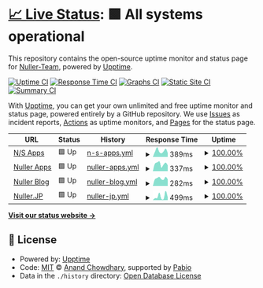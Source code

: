 # [📈 Live Status](https://status.nuller.jp): <!--live status--> **🟩 All systems operational**

This repository contains the open-source uptime monitor and status page for [Nuller-Team](https://status.nuller.jp), powered by [Upptime](https://github.com/upptime/upptime).

[![Uptime CI](https://github.com/Nuller-Team/uptime_js/workflows/Uptime%20CI/badge.svg)](https://github.com/Nuller-Team/uptime_js/actions?query=workflow%3A%22Uptime+CI%22)
[![Response Time CI](https://github.com/Nuller-Team/uptime_js/workflows/Response%20Time%20CI/badge.svg)](https://github.com/Nuller-Team/uptime_js/actions?query=workflow%3A%22Response+Time+CI%22)
[![Graphs CI](https://github.com/Nuller-Team/uptime_js/workflows/Graphs%20CI/badge.svg)](https://github.com/Nuller-Team/uptime_js/actions?query=workflow%3A%22Graphs+CI%22)
[![Static Site CI](https://github.com/Nuller-Team/uptime_js/workflows/Static%20Site%20CI/badge.svg)](https://github.com/Nuller-Team/uptime_js/actions?query=workflow%3A%22Static+Site+CI%22)
[![Summary CI](https://github.com/Nuller-Team/uptime_js/workflows/Summary%20CI/badge.svg)](https://github.com/Nuller-Team/uptime_js/actions?query=workflow%3A%22Summary+CI%22)

With [Upptime](https://upptime.js.org), you can get your own unlimited and free uptime monitor and status page, powered entirely by a GitHub repository. We use [Issues](https://github.com/Nuller-Team/uptime_js/issues) as incident reports, [Actions](https://github.com/Nuller-Team/uptime_js/actions) as uptime monitors, and [Pages](https://status.nuller.jp) for the status page.

<!--start: status pages-->
<!-- This summary is generated by Upptime (https://github.com/upptime/upptime) -->
<!-- Do not edit this manually, your changes will be overwritten -->
<!-- prettier-ignore -->
| URL | Status | History | Response Time | Uptime |
| --- | ------ | ------- | ------------- | ------ |
| <img alt="" src="https://icons.duckduckgo.com/ip3/n-s-apps.nuller.jp.ico" height="13"> [N/S Apps](https://n-s-apps.nuller.jp/) | 🟩 Up | [n-s-apps.yml](https://github.com/Nuller-Team/uptime_js/commits/HEAD/history/n-s-apps.yml) | <details><summary><img alt="Response time graph" src="./graphs/n-s-apps/response-time-week.png" height="20"> 389ms</summary><br><a href="https://status.nuller.jp/history/n-s-apps"><img alt="Response time 413" src="https://img.shields.io/endpoint?url=https%3A%2F%2Fraw.githubusercontent.com%2FNuller-Team%2Fuptime_js%2FHEAD%2Fapi%2Fn-s-apps%2Fresponse-time.json"></a><br><a href="https://status.nuller.jp/history/n-s-apps"><img alt="24-hour response time 253" src="https://img.shields.io/endpoint?url=https%3A%2F%2Fraw.githubusercontent.com%2FNuller-Team%2Fuptime_js%2FHEAD%2Fapi%2Fn-s-apps%2Fresponse-time-day.json"></a><br><a href="https://status.nuller.jp/history/n-s-apps"><img alt="7-day response time 389" src="https://img.shields.io/endpoint?url=https%3A%2F%2Fraw.githubusercontent.com%2FNuller-Team%2Fuptime_js%2FHEAD%2Fapi%2Fn-s-apps%2Fresponse-time-week.json"></a><br><a href="https://status.nuller.jp/history/n-s-apps"><img alt="30-day response time 387" src="https://img.shields.io/endpoint?url=https%3A%2F%2Fraw.githubusercontent.com%2FNuller-Team%2Fuptime_js%2FHEAD%2Fapi%2Fn-s-apps%2Fresponse-time-month.json"></a><br><a href="https://status.nuller.jp/history/n-s-apps"><img alt="1-year response time 413" src="https://img.shields.io/endpoint?url=https%3A%2F%2Fraw.githubusercontent.com%2FNuller-Team%2Fuptime_js%2FHEAD%2Fapi%2Fn-s-apps%2Fresponse-time-year.json"></a></details> | <details><summary><a href="https://status.nuller.jp/history/n-s-apps">100.00%</a></summary><a href="https://status.nuller.jp/history/n-s-apps"><img alt="All-time uptime 100.00%" src="https://img.shields.io/endpoint?url=https%3A%2F%2Fraw.githubusercontent.com%2FNuller-Team%2Fuptime_js%2FHEAD%2Fapi%2Fn-s-apps%2Fuptime.json"></a><br><a href="https://status.nuller.jp/history/n-s-apps"><img alt="24-hour uptime 100.00%" src="https://img.shields.io/endpoint?url=https%3A%2F%2Fraw.githubusercontent.com%2FNuller-Team%2Fuptime_js%2FHEAD%2Fapi%2Fn-s-apps%2Fuptime-day.json"></a><br><a href="https://status.nuller.jp/history/n-s-apps"><img alt="7-day uptime 100.00%" src="https://img.shields.io/endpoint?url=https%3A%2F%2Fraw.githubusercontent.com%2FNuller-Team%2Fuptime_js%2FHEAD%2Fapi%2Fn-s-apps%2Fuptime-week.json"></a><br><a href="https://status.nuller.jp/history/n-s-apps"><img alt="30-day uptime 100.00%" src="https://img.shields.io/endpoint?url=https%3A%2F%2Fraw.githubusercontent.com%2FNuller-Team%2Fuptime_js%2FHEAD%2Fapi%2Fn-s-apps%2Fuptime-month.json"></a><br><a href="https://status.nuller.jp/history/n-s-apps"><img alt="1-year uptime 100.00%" src="https://img.shields.io/endpoint?url=https%3A%2F%2Fraw.githubusercontent.com%2FNuller-Team%2Fuptime_js%2FHEAD%2Fapi%2Fn-s-apps%2Fuptime-year.json"></a></details>
| <img alt="" src="https://icons.duckduckgo.com/ip3/app.nuller.jp.ico" height="13"> [Nuller Apps](https://app.nuller.jp/) | 🟩 Up | [nuller-apps.yml](https://github.com/Nuller-Team/uptime_js/commits/HEAD/history/nuller-apps.yml) | <details><summary><img alt="Response time graph" src="./graphs/nuller-apps/response-time-week.png" height="20"> 337ms</summary><br><a href="https://status.nuller.jp/history/nuller-apps"><img alt="Response time 392" src="https://img.shields.io/endpoint?url=https%3A%2F%2Fraw.githubusercontent.com%2FNuller-Team%2Fuptime_js%2FHEAD%2Fapi%2Fnuller-apps%2Fresponse-time.json"></a><br><a href="https://status.nuller.jp/history/nuller-apps"><img alt="24-hour response time 210" src="https://img.shields.io/endpoint?url=https%3A%2F%2Fraw.githubusercontent.com%2FNuller-Team%2Fuptime_js%2FHEAD%2Fapi%2Fnuller-apps%2Fresponse-time-day.json"></a><br><a href="https://status.nuller.jp/history/nuller-apps"><img alt="7-day response time 337" src="https://img.shields.io/endpoint?url=https%3A%2F%2Fraw.githubusercontent.com%2FNuller-Team%2Fuptime_js%2FHEAD%2Fapi%2Fnuller-apps%2Fresponse-time-week.json"></a><br><a href="https://status.nuller.jp/history/nuller-apps"><img alt="30-day response time 335" src="https://img.shields.io/endpoint?url=https%3A%2F%2Fraw.githubusercontent.com%2FNuller-Team%2Fuptime_js%2FHEAD%2Fapi%2Fnuller-apps%2Fresponse-time-month.json"></a><br><a href="https://status.nuller.jp/history/nuller-apps"><img alt="1-year response time 392" src="https://img.shields.io/endpoint?url=https%3A%2F%2Fraw.githubusercontent.com%2FNuller-Team%2Fuptime_js%2FHEAD%2Fapi%2Fnuller-apps%2Fresponse-time-year.json"></a></details> | <details><summary><a href="https://status.nuller.jp/history/nuller-apps">100.00%</a></summary><a href="https://status.nuller.jp/history/nuller-apps"><img alt="All-time uptime 100.00%" src="https://img.shields.io/endpoint?url=https%3A%2F%2Fraw.githubusercontent.com%2FNuller-Team%2Fuptime_js%2FHEAD%2Fapi%2Fnuller-apps%2Fuptime.json"></a><br><a href="https://status.nuller.jp/history/nuller-apps"><img alt="24-hour uptime 100.00%" src="https://img.shields.io/endpoint?url=https%3A%2F%2Fraw.githubusercontent.com%2FNuller-Team%2Fuptime_js%2FHEAD%2Fapi%2Fnuller-apps%2Fuptime-day.json"></a><br><a href="https://status.nuller.jp/history/nuller-apps"><img alt="7-day uptime 100.00%" src="https://img.shields.io/endpoint?url=https%3A%2F%2Fraw.githubusercontent.com%2FNuller-Team%2Fuptime_js%2FHEAD%2Fapi%2Fnuller-apps%2Fuptime-week.json"></a><br><a href="https://status.nuller.jp/history/nuller-apps"><img alt="30-day uptime 100.00%" src="https://img.shields.io/endpoint?url=https%3A%2F%2Fraw.githubusercontent.com%2FNuller-Team%2Fuptime_js%2FHEAD%2Fapi%2Fnuller-apps%2Fuptime-month.json"></a><br><a href="https://status.nuller.jp/history/nuller-apps"><img alt="1-year uptime 100.00%" src="https://img.shields.io/endpoint?url=https%3A%2F%2Fraw.githubusercontent.com%2FNuller-Team%2Fuptime_js%2FHEAD%2Fapi%2Fnuller-apps%2Fuptime-year.json"></a></details>
| <img alt="" src="https://icons.duckduckgo.com/ip3/blog.nuller.jp.ico" height="13"> [Nuller Blog](https://blog.nuller.jp/) | 🟩 Up | [nuller-blog.yml](https://github.com/Nuller-Team/uptime_js/commits/HEAD/history/nuller-blog.yml) | <details><summary><img alt="Response time graph" src="./graphs/nuller-blog/response-time-week.png" height="20"> 282ms</summary><br><a href="https://status.nuller.jp/history/nuller-blog"><img alt="Response time 343" src="https://img.shields.io/endpoint?url=https%3A%2F%2Fraw.githubusercontent.com%2FNuller-Team%2Fuptime_js%2FHEAD%2Fapi%2Fnuller-blog%2Fresponse-time.json"></a><br><a href="https://status.nuller.jp/history/nuller-blog"><img alt="24-hour response time 175" src="https://img.shields.io/endpoint?url=https%3A%2F%2Fraw.githubusercontent.com%2FNuller-Team%2Fuptime_js%2FHEAD%2Fapi%2Fnuller-blog%2Fresponse-time-day.json"></a><br><a href="https://status.nuller.jp/history/nuller-blog"><img alt="7-day response time 282" src="https://img.shields.io/endpoint?url=https%3A%2F%2Fraw.githubusercontent.com%2FNuller-Team%2Fuptime_js%2FHEAD%2Fapi%2Fnuller-blog%2Fresponse-time-week.json"></a><br><a href="https://status.nuller.jp/history/nuller-blog"><img alt="30-day response time 263" src="https://img.shields.io/endpoint?url=https%3A%2F%2Fraw.githubusercontent.com%2FNuller-Team%2Fuptime_js%2FHEAD%2Fapi%2Fnuller-blog%2Fresponse-time-month.json"></a><br><a href="https://status.nuller.jp/history/nuller-blog"><img alt="1-year response time 343" src="https://img.shields.io/endpoint?url=https%3A%2F%2Fraw.githubusercontent.com%2FNuller-Team%2Fuptime_js%2FHEAD%2Fapi%2Fnuller-blog%2Fresponse-time-year.json"></a></details> | <details><summary><a href="https://status.nuller.jp/history/nuller-blog">100.00%</a></summary><a href="https://status.nuller.jp/history/nuller-blog"><img alt="All-time uptime 100.00%" src="https://img.shields.io/endpoint?url=https%3A%2F%2Fraw.githubusercontent.com%2FNuller-Team%2Fuptime_js%2FHEAD%2Fapi%2Fnuller-blog%2Fuptime.json"></a><br><a href="https://status.nuller.jp/history/nuller-blog"><img alt="24-hour uptime 100.00%" src="https://img.shields.io/endpoint?url=https%3A%2F%2Fraw.githubusercontent.com%2FNuller-Team%2Fuptime_js%2FHEAD%2Fapi%2Fnuller-blog%2Fuptime-day.json"></a><br><a href="https://status.nuller.jp/history/nuller-blog"><img alt="7-day uptime 100.00%" src="https://img.shields.io/endpoint?url=https%3A%2F%2Fraw.githubusercontent.com%2FNuller-Team%2Fuptime_js%2FHEAD%2Fapi%2Fnuller-blog%2Fuptime-week.json"></a><br><a href="https://status.nuller.jp/history/nuller-blog"><img alt="30-day uptime 100.00%" src="https://img.shields.io/endpoint?url=https%3A%2F%2Fraw.githubusercontent.com%2FNuller-Team%2Fuptime_js%2FHEAD%2Fapi%2Fnuller-blog%2Fuptime-month.json"></a><br><a href="https://status.nuller.jp/history/nuller-blog"><img alt="1-year uptime 100.00%" src="https://img.shields.io/endpoint?url=https%3A%2F%2Fraw.githubusercontent.com%2FNuller-Team%2Fuptime_js%2FHEAD%2Fapi%2Fnuller-blog%2Fuptime-year.json"></a></details>
| <img alt="" src="https://icons.duckduckgo.com/ip3/nuller.jp.ico" height="13"> [Nuller.JP](https://nuller.jp/) | 🟩 Up | [nuller-jp.yml](https://github.com/Nuller-Team/uptime_js/commits/HEAD/history/nuller-jp.yml) | <details><summary><img alt="Response time graph" src="./graphs/nuller-jp/response-time-week.png" height="20"> 499ms</summary><br><a href="https://status.nuller.jp/history/nuller-jp"><img alt="Response time 256" src="https://img.shields.io/endpoint?url=https%3A%2F%2Fraw.githubusercontent.com%2FNuller-Team%2Fuptime_js%2FHEAD%2Fapi%2Fnuller-jp%2Fresponse-time.json"></a><br><a href="https://status.nuller.jp/history/nuller-jp"><img alt="24-hour response time 705" src="https://img.shields.io/endpoint?url=https%3A%2F%2Fraw.githubusercontent.com%2FNuller-Team%2Fuptime_js%2FHEAD%2Fapi%2Fnuller-jp%2Fresponse-time-day.json"></a><br><a href="https://status.nuller.jp/history/nuller-jp"><img alt="7-day response time 499" src="https://img.shields.io/endpoint?url=https%3A%2F%2Fraw.githubusercontent.com%2FNuller-Team%2Fuptime_js%2FHEAD%2Fapi%2Fnuller-jp%2Fresponse-time-week.json"></a><br><a href="https://status.nuller.jp/history/nuller-jp"><img alt="30-day response time 403" src="https://img.shields.io/endpoint?url=https%3A%2F%2Fraw.githubusercontent.com%2FNuller-Team%2Fuptime_js%2FHEAD%2Fapi%2Fnuller-jp%2Fresponse-time-month.json"></a><br><a href="https://status.nuller.jp/history/nuller-jp"><img alt="1-year response time 256" src="https://img.shields.io/endpoint?url=https%3A%2F%2Fraw.githubusercontent.com%2FNuller-Team%2Fuptime_js%2FHEAD%2Fapi%2Fnuller-jp%2Fresponse-time-year.json"></a></details> | <details><summary><a href="https://status.nuller.jp/history/nuller-jp">100.00%</a></summary><a href="https://status.nuller.jp/history/nuller-jp"><img alt="All-time uptime 100.00%" src="https://img.shields.io/endpoint?url=https%3A%2F%2Fraw.githubusercontent.com%2FNuller-Team%2Fuptime_js%2FHEAD%2Fapi%2Fnuller-jp%2Fuptime.json"></a><br><a href="https://status.nuller.jp/history/nuller-jp"><img alt="24-hour uptime 100.00%" src="https://img.shields.io/endpoint?url=https%3A%2F%2Fraw.githubusercontent.com%2FNuller-Team%2Fuptime_js%2FHEAD%2Fapi%2Fnuller-jp%2Fuptime-day.json"></a><br><a href="https://status.nuller.jp/history/nuller-jp"><img alt="7-day uptime 100.00%" src="https://img.shields.io/endpoint?url=https%3A%2F%2Fraw.githubusercontent.com%2FNuller-Team%2Fuptime_js%2FHEAD%2Fapi%2Fnuller-jp%2Fuptime-week.json"></a><br><a href="https://status.nuller.jp/history/nuller-jp"><img alt="30-day uptime 100.00%" src="https://img.shields.io/endpoint?url=https%3A%2F%2Fraw.githubusercontent.com%2FNuller-Team%2Fuptime_js%2FHEAD%2Fapi%2Fnuller-jp%2Fuptime-month.json"></a><br><a href="https://status.nuller.jp/history/nuller-jp"><img alt="1-year uptime 100.00%" src="https://img.shields.io/endpoint?url=https%3A%2F%2Fraw.githubusercontent.com%2FNuller-Team%2Fuptime_js%2FHEAD%2Fapi%2Fnuller-jp%2Fuptime-year.json"></a></details>

<!--end: status pages-->

[**Visit our status website →**](https://status.nuller.jp)

## 📄 License

- Powered by: [Upptime](https://github.com/upptime/upptime)
- Code: [MIT](./LICENSE) © [Anand Chowdhary](https://anandchowdhary.com), supported by [Pabio](https://pabio.com)
- Data in the `./history` directory: [Open Database License](https://opendatacommons.org/licenses/odbl/1-0/)
